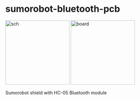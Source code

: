 # sumorobot-bluetooth-pcb

<img src="https://lh4.googleusercontent.com/-IuVVUF4_Tko/VL2gSg20Z_I/AAAAAAAAKMM/F73LSP8Oe70/w1518-h604-no/schematics_bt.png" alt="sch" height="200px">
<img src="https://lh3.googleusercontent.com/-AeCUprhh5So/U_Z4MqkKrGI/AAAAAAAAIYw/IT1elJSa98g/w844-h768-no/10616305_702195056502399_1817931827815639412_n.png" alt="board" height="200px">

Sumorobot shield with HC-05 Bluetooth module
